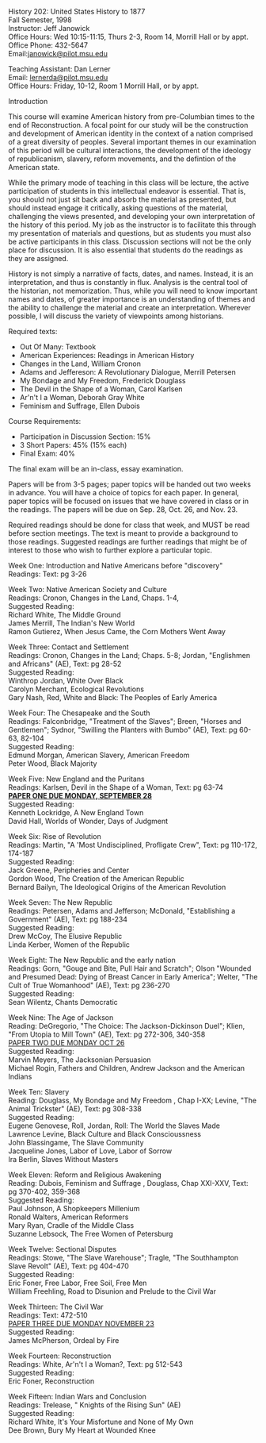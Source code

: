 History 202: United States History to 1877  
Fall Semester, 1998  
Instructor: Jeff Janowick  
Office Hours: Wed 10:15-11:15, Thurs 2-3, Room 14, Morrill Hall or by appt.  
Office Phone: 432-5647  
Email:[janowick@pilot.msu.edu](mailto:janowick@pilot.msu.edu)

Teaching Assistant: Dan Lerner  
Email: [lernerda@pilot.msu.edu](mailto:lernerda@pilot.msu.edu)  
Office Hours: Friday, 10-12, Room 1 Morrill Hall, or by appt.

Introduction

This course will examine American history from pre-Columbian times to the end
of Reconstruction. A focal point for our study will be the construction and
development of American identity in the context of a nation comprised of a
great diversity of peoples. Several important themes in our examination of
this period will be cultural interactions, the development of the ideology of
republicanism, slavery, reform movements, and the defintion of the American
state.

While the primary mode of teaching in this class will be lecture, the active
participation of students in this intellectual endeavor is essential. That is,
you should not just sit back and absorb the material as presented, but should
instead engage it critically, asking questions of the material, challenging
the views presented, and developing your own interpretation of the history of
this period. My job as the instructor is to facilitate this through my
presentation of materials and questions, but as students you must also be
active participants in this class. Discussion sections will not be the only
place for discussion. It is also essential that students do the readings as
they are assigned.

History is not simply a narrative of facts, dates, and names. Instead, it is
an interpretation, and thus is constantly in flux. Analysis is the central
tool of the historian, not memorization. Thus, while you will need to know
important names and dates, of greater importance is an understanding of themes
and the ability to challenge the material and create an interpretation.
Wherever possible, I will discuss the variety of viewpoints among historians.

Required texts:

  * Out Of Many: Textbook 
  * American Experiences: Readings in American History 
  * Changes in the Land, William Cronon 
  * Adams and Jeffereson: A Revolutionary Dialogue, Merrill Petersen 
  * My Bondage and My Freedom, Frederick Douglass 
  * The Devil in the Shape of a Woman, Carol Karlsen 
  * Ar'n't I a Woman, Deborah Gray White 
  * Feminism and Suffrage, Ellen Dubois 

Course Requirements:

  * Participation in Discussion Section: 15% 
  * 3 Short Papers: 45% (15% each) 
  * Final Exam: 40% 

The final exam will be an in-class, essay examination.

Papers will be from 3-5 pages; paper topics will be handed out two weeks in
advance. You will have a choice of topics for each paper. In general, paper
topics will be focused on issues that we have covered in class or in the
readings. The papers will be due on Sep. 28, Oct. 26, and Nov. 23.

Required readings should be done for class that week, and MUST be read before
section meetings. The text is meant to provide a background to those readings.
Suggested readings are further readings that might be of interest to those who
wish to further explore a particular topic.

Week One: Introduction and Native Americans before "discovery"  
Readings: Text: pg 3-26

Week Two: Native American Society and Culture  
Readings: Cronon, Changes in the Land, Chaps. 1-4,  
Suggested Reading:  
Richard White, The Middle Ground  
James Merrill, The Indian's New World  
Ramon Gutierez, When Jesus Came, the Corn Mothers Went Away

Week Three: Contact and Settlement  
Readings: Cronon, Changes in the Land; Chaps. 5-8; Jordan, "Englishmen and
Africans" (AE), Text: pg 28-52  
Suggested Reading:  
Winthrop Jordan, White Over Black  
Carolyn Merchant, Ecological Revolutions  
Gary Nash, Red, White and Black: The Peoples of Early America

Week Four: The Chesapeake and the South  
Readings: Falconbridge, "Treatment of the Slaves"; Breen, "Horses and
Gentlemen"; Sydnor, "Swilling the Planters with Bumbo" (AE), Text: pg 60-63,
82-104  
Suggested Reading:  
Edmund Morgan, American Slavery, American Freedom  
Peter Wood, Black Majority

Week Five: New England and the Puritans  
Readings: Karlsen, Devil in the Shape of a Woman, Text: pg 63-74  
**[PAPER ONE DUE MONDAY, SEPTEMBER 28](paper1.html)**  
Suggested Reading:  
Kenneth Lockridge, A New England Town  
David Hall, Worlds of Wonder, Days of Judgment

Week Six: Rise of Revolution  
Readings: Martin, "A 'Most Undisciplined, Profligate Crew", Text: pg 110-172,
174-187  
Suggested Reading:  
Jack Greene, Peripheries and Center  
Gordon Wood, The Creation of the American Republic  
Bernard Bailyn, The Ideological Origins of the American Revolution

Week Seven: The New Republic  
Readings: Petersen, Adams and Jefferson; McDonald, "Establishing a Government"
(AE), Text: pg 188-234  
Suggested Reading:  
Drew McCoy, The Elusive Republic  
Linda Kerber, Women of the Republic

Week Eight: The New Republic and the early nation  
Readings: Gorn, "Gouge and Bite, Pull Hair and Scratch"; Olson "Wounded and
Presumed Dead: Dying of Breast Cancer in Early America"; Welter, "The Cult of
True Womanhood" (AE), Text: pg 236-270  
Suggested Reading:  
Sean Wilentz, Chants Democratic

Week Nine: The Age of Jackson  
Reading: DeGregorio, "The Choice: The Jackson-Dickinson Duel"; Klien, "From
Utopia to Mill Town" (AE), Text: pg 272-306, 340-358  
[PAPER TWO DUE MONDAY OCT 26](paper2.html)  
Suggested Reading:  
Marvin Meyers, The Jacksonian Persuasion  
Michael Rogin, Fathers and Children, Andrew Jackson and the American Indians

Week Ten: Slavery  
Reading: Douglass, My Bondage and My Freedom , Chap I-XX; Levine, "The Animal
Trickster" (AE), Text: pg 308-338  
Suggested Reading:  
Eugene Genovese, Roll, Jordan, Roll: The World the Slaves Made  
Lawrence Levine, Black Culture and Black Conscioussness  
John Blassingame, The Slave Community  
Jacqueline Jones, Labor of Love, Labor of Sorrow  
Ira Berlin, Slaves Without Masters

Week Eleven: Reform and Religious Awakening  
Reading: Dubois, Feminism and Suffrage , Douglass, Chap XXI-XXV, Text: pg
370-402, 359-368  
Suggested Reading:  
Paul Johnson, A Shopkeepers Millenium  
Ronald Walters, American Reformers  
Mary Ryan, Cradle of the Middle Class  
Suzanne Lebsock, The Free Women of Petersburg

Week Twelve: Sectional Disputes  
Readings: Stowe, "The Slave Warehouse"; Tragle, "The Southhampton Slave
Revolt" (AE), Text: pg 404-470  
Suggested Reading:  
Eric Foner, Free Labor, Free Soil, Free Men  
William Freehling, Road to Disunion and Prelude to the Civil War

Week Thirteen: The Civil War  
Readings: Text: 472-510  
[PAPER THREE DUE MONDAY NOVEMBER 23](paper3.html)  
Suggested Reading:  
James McPherson, Ordeal by Fire

Week Fourteen: Reconstruction  
Readings: White, Ar'n't I a Woman?, Text: pg 512-543  
Suggested Reading:  
Eric Foner, Reconstruction

Week Fifteen: Indian Wars and Conclusion  
Readings: Trelease, " Knights of the Rising Sun" (AE)  
Suggested Reading:  
Richard White, It's Your Misfortune and None of My Own  
Dee Brown, Bury My Heart at Wounded Knee

